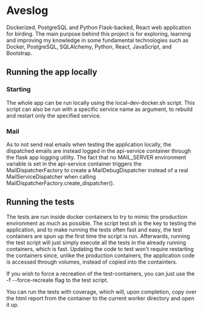 # Aveslog

Dockerized, PostgreSQL and Python Flask-backed, React web application for
birding. The main purpose behind this project is for exploring, learning and
improving my knowledge in some fundamental technologies such as Docker,
PostgreSQL, SQLAlchemy, Python, React, JavaScript, and Bootstrap.

## Running the app locally

### Starting

The whole app can be run locally using the local-dev-docker.sh script. This
script can also be run with a specific service name as argument, to rebuild and
restart only the specified service.

### Mail

As to not send real emails when testing the application locally, the dispatched
emails are instead logged in the api-service container through the flask
app logging utility. The fact that no MAIL\_SERVER environment variable is set
in the api-service container triggers the MailDispatcherFactory to
create a MailDebugDispatcher instead of a real MailServiceDispatcher when
calling MailDispatcherFactory.create\_dispatcher().

## Running the tests

The tests are run inside docker containers to try to mimic the production
environment as much as possible. The script test.sh is the key to testing the
application, and to make running the tests often fast and easy, the test
containers are spun up the first time the script is run. Afterwards, running
the test script will just simply execute all the tests in the already running
containers, which is fast. Updating the code to test won't require restarting
the containers since, unlike the production containers, the application code
is accessed through volumes, instead of copied into the containters.

If you wish to force a recreation of the test-containers, you can just use the
-f --force-recreate flag to the test script.

You can run the tests with coverage, which will, upon completion, copy over the
html report from the container to the current worker directory and open it up.
